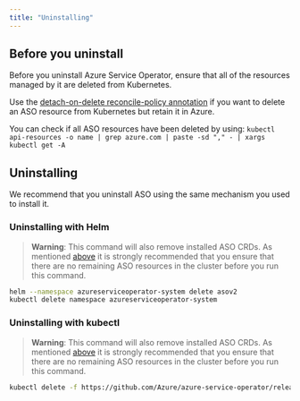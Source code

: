 ```yaml
---
title: "Uninstalling"
---
```


## Before you uninstall

Before you uninstall Azure Service Operator, ensure that all of the resources managed by it are deleted from Kubernetes.

Use the [detach-on-delete reconcile-policy annotation](../annotations#serviceoperatorazurecomreconcile-policy) 
if you want to delete an ASO resource from Kubernetes but retain it in Azure.

You can check if all ASO resources have been deleted by using: `kubectl api-resources -o name | grep azure.com | paste -sd "," - | xargs kubectl get -A`

## Uninstalling

We recommend that you uninstall ASO using the same mechanism you used to install it.

### Uninstalling with Helm

> **Warning**: This command will also remove installed ASO CRDs. As mentioned [above](#before-you-uninstall) it is strongly recommended that you
> ensure that there are no remaining ASO resources in the cluster before you run this command.

```bash
helm --namespace azureserviceoperator-system delete asov2
kubectl delete namespace azureserviceoperator-system
```

### Uninstalling with kubectl

> **Warning**: This command will also remove installed ASO CRDs. As mentioned [above](#before-you-uninstall) it is strongly recommended that you
> ensure that there are no remaining ASO resources in the cluster before you run this command.

```bash
kubectl delete -f https://github.com/Azure/azure-service-operator/releases/download/v2.0.0/azureserviceoperator_v2.0.0.yaml
```
